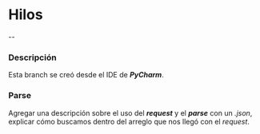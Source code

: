 # Hilos
--
### Descripción
Esta branch se creó desde el IDE de ***PyCharm***.

### Parse
Agregar una descripción sobre el uso del ***request*** y el ***parse*** con un *.json*, explicar cómo buscamos dentro del arreglo que nos llegó con el *request*.
